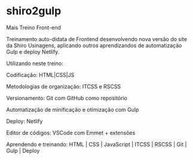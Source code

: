 # shiro2gulp
Mais Treino Front-end

Treinamento auto-didata de Frontend desenvolvendo nova versão do site da Shiro Usinagens, aplicando outros aprendizandos de automatização Gulp e deploy Netlify.

Utilizando neste treino:

Codificação: HTML|CSS|JS

Metodologias de organização: ITCSS e RSCSS

Versionamento: Git com GitHub como repositório

Automatização de minificação e otimização com Gulp

Deploy: Netlify

Editor de códigos: VSCode com Emmet + extensões

Aprendendo e treinando:
HTML | CSS | JavaScript | ITCSS | RSCSS | Git | Gulp | Deploy
